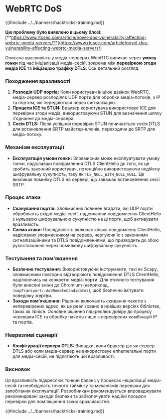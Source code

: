 # WebRTC DoS

{{#include ../../banners/hacktricks-training.md}}

**Цю проблему було виявлено в цьому блозі:** [**https://www.rtcsec.com/article/novel-dos-vulnerability-affecting-webrtc-media-servers/**](https://www.rtcsec.com/article/novel-dos-vulnerability-affecting-webrtc-media-servers/)

Описана вразливість у медіа-серверах WebRTC виникає через **умову гонки** під час ініціалізації медіа-сесій, зокрема між **перевіркою згоди медіа ICE** та **ініціацією трафіку DTLS**. Ось детальний розгляд:

### Походження вразливості

1. **Розподіл UDP портів:** Коли користувач ініціює дзвінок WebRTC, медіа-сервер розподіляє UDP порти для обробки медіа-потоків, з IP та портом, які передаються через сигналізацію.
2. **Процеси ICE та STUN:** Браузер користувача використовує ICE для перевірки згоди медіа, використовуючи STUN для визначення шляху з'єднання до медіа-сервера.
3. **Сесія DTLS:** Після успішної перевірки STUN починається сесія DTLS для встановлення SRTP майстер-ключів, переходячи до SRTP для медіа-потоку.

### Механізм експлуатації

- **Експлуатація умови гонки:** Зловмисник може експлуатувати умову гонки, надіславши повідомлення DTLS ClientHello до того, як це зробить законний користувач, потенційно використовуючи недійсну шифрувальну сукупність, таку як `TLS_NULL_WITH_NULL_NULL`. Це викликає помилку DTLS на сервері, що заважає встановленню сесії SRTP.

### Процес атаки

- **Сканування портів:** Зловмисник повинен вгадати, які UDP порти обробляють вхідні медіа-сесії, надсилаючи повідомлення ClientHello з нульовою шифрувальною сукупністю на ці порти, щоб активувати вразливість.
- **Схема атаки:** Послідовність включає кілька повідомлень ClientHello, надісланих зловмисником на сервер, чергуючи їх з законними сигналізаційними та DTLS повідомленнями, що призводить до збою рукостискання через помилкову шифрувальну сукупність.

### Тестування та пом'якшення

- **Безпечне тестування:** Використовуючи інструменти, такі як Scapy, зловмисники повторно відтворюють повідомлення DTLS ClientHello, націлюючись на конкретні медіа-порти. Для етичного тестування були внесені зміни до Chromium (наприклад, `JsepTransport::AddRemoteCandidates`), щоб безпечно імітувати поведінку жертви.
- **Заходи пом'якшення:** Рішення включають скидання пакетів з неперевірених адрес, як це реалізовано в новіших версіях бібліотек, таких як libnice. Основне рішення підкреслює довіру до процесу перевірки ICE та обробку пакетів лише з перевірених комбінацій IP та портів.

### Невразливі сценарії

- **Конфігурації сервера DTLS:** Випадки, коли браузер діє як сервер DTLS або коли медіа-сервер не використовує епhemerальні порти для медіа-сесій, не підлягають цій вразливості.

### Висновок

Ця вразливість підкреслює тонкий баланс у процесах ініціалізації медіа-сесій та необхідність точного таймінгу та механізмів перевірки для запобігання експлуатації. Розробникам рекомендується впроваджувати рекомендовані заходи безпеки та забезпечувати надійні процеси перевірки для пом'якшення таких вразливостей.

{{#include ../../banners/hacktricks-training.md}}
